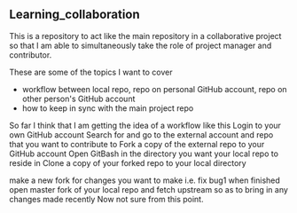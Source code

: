 ## Learning_collaboration
This is a repository to act like the main repository in a collaborative project so that I am able to simultaneously take the role of project manager and contributor.

These are some of the topics I want to cover
* workflow between local repo, repo on personal GitHub account, repo on other person's GitHub account
* how to keep in sync with the main project repo

So far I think that I am getting the idea of a workflow like this
Login to your own GitHub account
Search for and go to the external account and repo that you want to contribute to
Fork a copy of the external repo to your GitHub account
Open GitBash in the directory you want your local repo to reside in
Clone a copy of your forked repo to your local directory

make a new fork for changes you want to make i.e. fix bug1 
when finished open master fork of your local repo and fetch upstream so as to bring in any changes made recently
Now not sure from this point.
